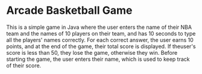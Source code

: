 # Arcade Basketball Game

This is a simple game in Java where the user enters the name of their NBA team and the names of 10 players on their team, and has 10 seconds to type all the players' names correctly. For each correct answer, the user earns 10 points, and at the end of the game, their total score is displayed. If theuser's score is less than 50, they lose the game, otherwise they win. Before starting the game, the user enters their name, which is used to keep track of their score.


